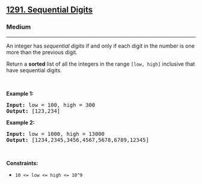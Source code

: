 <h2><a href="https://leetcode.com/problems/sequential-digits/">1291. Sequential Digits</a></h2><h3>Medium</h3><hr><div><p>An&nbsp;integer has <em>sequential digits</em> if and only if each digit in the number is one more than the previous digit.</p>

<p>Return a <strong>sorted</strong> list of all the integers&nbsp;in the range <code>[low, high]</code>&nbsp;inclusive that have sequential digits.</p>

<p>&nbsp;</p>
<p><strong>Example 1:</strong></p>
<pre><strong>Input:</strong> low = 100, high = 300
<strong>Output:</strong> [123,234]
</pre><p><strong>Example 2:</strong></p>
<div class="top-box hide"><div class="alert-info"></div></div><pre data-original-code="Input: low = 1000, high = 13000
Output: [1234,2345,3456,4567,5678,6789,12345]
" data-snippet-id="ext.c031de8cffbd1cf6e4454c63d0c055d9" data-snippet-saved="false" data-codota-status="done"><strong>Input:</strong> low = 1000, high = 13000
<strong>Output:</strong> [1234,2345,3456,4567,5678,6789,12345]
</pre>
<p>&nbsp;</p>
<p><strong>Constraints:</strong></p>

<ul>
	<li><code>10 &lt;= low &lt;= high &lt;= 10^9</code></li>
</ul>
</div>